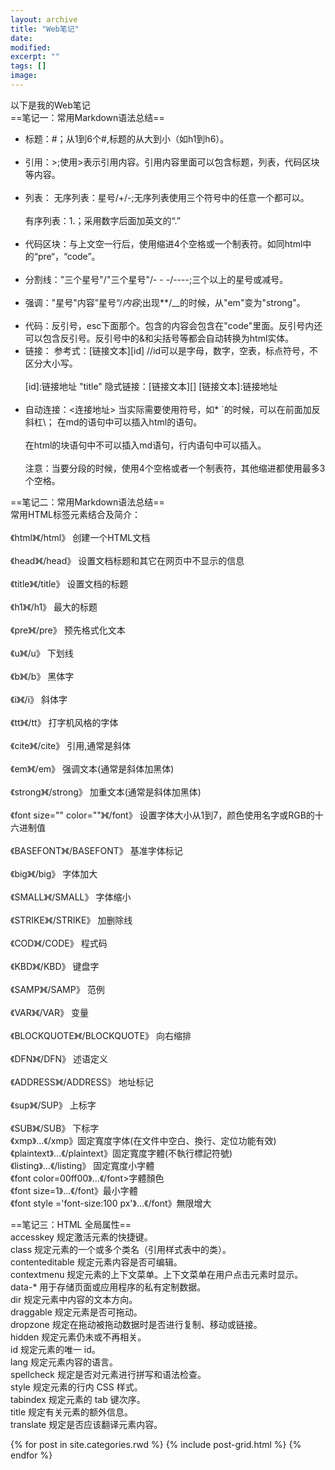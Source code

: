 ```yaml
---
layout: archive
title: "Web笔记"
date: 
modified:
excerpt: ""
tags: []
image: 
---
```

以下是我的Web笔记 </br>
==笔记一：常用Markdown语法总结==</br>
- 标题：#；从1到6个#,标题的从大到小（如h1到h6）。<br><br>
- 引用：>;使用>表示引用内容。引用内容里面可以包含标题，列表，代码区块等内容。<br><br>
- 列表：
无序列表：星号/+/-;无序列表使用三个符号中的任意一个都可以。<br><br>
有序列表：1.；采用数字后面加英文的“.”<br><br>
- 代码区块：与上文空一行后，使用缩进4个空格或一个制表符。如同html中的“pre“，“code”。<br><br>
- 分割线："三个星号"/"三个星号"/- - -/----;三个以上的星号或减号。<br><br>
- 强调："星号"内容”星号“/_内容_;出现**/__的时候，从"em"变为"strong"。<br><br>
- 代码：反引号，esc下面那个。包含的内容会包含在"code"里面。反引号内还可以包含反引号。反引号中的&和尖括号等都会自动转换为html实体。
- 链接：
参考式：[链接文本][id]   //id可以是字母，数字，空表，标点符号，不区分大小写。<br><br>
[id]:链接地址 "title"
隐式链接：[链接文本][]
[链接文本]:链接地址<br><br>
- 自动连接：<连接地址>
当实际需要使用符号，如* `的时候，可以在前面加反斜杠\；
在md的语句中可以插入html的语句。<br><br>
在html的块语句中不可以插入md语句，行内语句中可以插入。<br><br>
注意：当要分段的时候，使用4个空格或者一个制表符，其他缩进都使用最多3个空格。
   
==笔记二：常用Markdown语法总结==</br>
常用HTML标签元素结合及简介：</br><br>
《html》《/html》 创建一个HTML文档</br><br>
《head》《/head》 设置文档标题和其它在网页中不显示的信息</br><br>
《title》《/title》 设置文档的标题</br><br>
《h1》《/h1》 最大的标题</br><br>
《pre》《/pre》 预先格式化文本</br><br>
《u》《/u》 下划线</br><br>
《b》《/b》 黑体字</br><br>
《i》《/i》 斜体字</br><br>
《tt》《/tt》 打字机风格的字体</br><br>
《cite》《/cite》 引用,通常是斜体</br><br>
《em》《/em》 强调文本(通常是斜体加黑体)</br><br>
《strong》《/strong》 加重文本(通常是斜体加黑体)</br><br>
《font size="" color=""》《/font》 设置字体大小从1到7，颜色使用名字或RGB的十六进制值</br><br>
《BASEFONT》《/BASEFONT》 基准字体标记</br><br>
《big》《/big》 字体加大</br><br>
《SMALL》《/SMALL》 字体缩小</br><br>
《STRIKE》《/STRIKE》 加删除线</br><br>
《COD》《/CODE》 程式码</br><br>
《KBD》《/KBD》 键盘字</br><br>
《SAMP》《/SAMP》 范例</br><br>
《VAR》《/VAR》 变量</br><br>
《BLOCKQUOTE》《/BLOCKQUOTE》 向右缩排</br><br>
《DFN》《/DFN》 述语定义</br><br>
《ADDRESS》《/ADDRESS》 地址标记</br><br>
《sup》《/SUP》 上标字</br><br>
《SUB》《/SUB》 下标字</br>
《xmp》...《/xmp》固定寬度字体(在文件中空白、換行、定位功能有效)</br>
《plaintext》...《/plaintext》固定寬度字體(不執行標記符號)</br>
《listing》...《/listing》 固定寬度小字體</br>
《font color=00ff00》...《/font>字體顏色</br>
《font size=1》...《/font》最小字體</br>
《font style ='font-size:100 px'》...《/font》無限增大</br>

==笔记三：HTML 全局属性==</br>
accesskey	规定激活元素的快捷键。</br>
class	规定元素的一个或多个类名（引用样式表中的类）。</br>
contenteditable	规定元素内容是否可编辑。</br>
contextmenu	规定元素的上下文菜单。上下文菜单在用户点击元素时显示。</br>
data-*	用于存储页面或应用程序的私有定制数据。</br>
dir	规定元素中内容的文本方向。</br>
draggable	规定元素是否可拖动。</br>
dropzone	规定在拖动被拖动数据时是否进行复制、移动或链接。</br>
hidden	规定元素仍未或不再相关。</br>
id	规定元素的唯一 id。</br>
lang	规定元素内容的语言。</br>
spellcheck	规定是否对元素进行拼写和语法检查。</br>
style	规定元素的行内 CSS 样式。</br>
tabindex	规定元素的 tab 键次序。</br>
title	规定有关元素的额外信息。</br>
translate	规定是否应该翻译元素内容。</br>

<div class="tiles">
{% for post in site.categories.rwd %}
  {% include post-grid.html %}
{% endfor %}
</div><!-- /.tiles 把所有categories 有 rwd 的列出来-->
